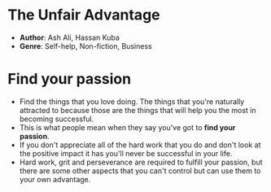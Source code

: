 # The Unfair Advantage
- **Author**: Ash Ali, Hassan Kuba
- **Genre**: Self-help, Non-fiction, Business

# Find your passion
- Find the things that you love doing. The things that you're naturally attracted to because those are the things that will help you the most in becoming successful.
- This is what people mean when they say you’ve got to **find your passion**.
- If you don't appreciate all of the hard work that you do and don't look at the positive impact it has you'll never be successful in your life.
- Hard work, grit and perseverance are required to fulfill your passion, but there are some other aspects that you can't control but can use them to your own advantage. 